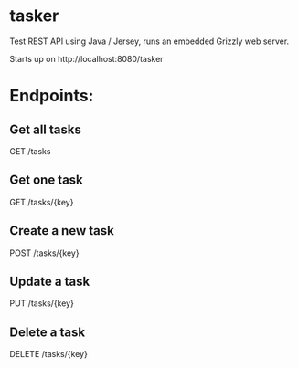 tasker
======

Test REST API using Java / Jersey, runs an embedded Grizzly web server.

Starts up on http://localhost:8080/tasker

# Endpoints:

## Get all tasks
GET /tasks

## Get one task
GET /tasks/{key}

## Create a new task
POST /tasks/{key}

## Update a task
PUT /tasks/{key}

## Delete a task
DELETE /tasks/{key}

